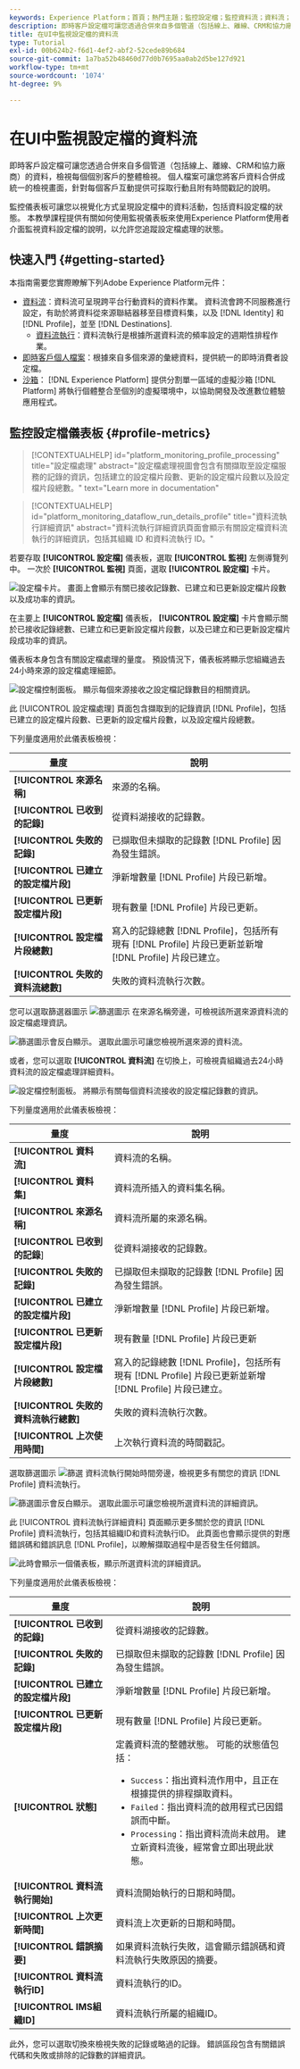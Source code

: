 ```yaml
---
keywords: Experience Platform；首頁；熱門主題；監控設定檔；監控資料流；資料流；設定檔；即時客戶設定檔；
description: 即時客戶設定檔可讓您透過合併來自多個管道（包括線上、離線、CRM和協力廠商）的資料，檢視每個個別客戶的整體檢視。 本教學課程提供如何使用Experience Platform使用者介面監控設定檔資料流的指示。
title: 在UI中監視設定檔的資料流
type: Tutorial
exl-id: 00b624b2-f6d1-4ef2-abf2-52cede89b684
source-git-commit: 1a7ba52b48460d77d0b7695aa0ab2d5be127d921
workflow-type: tm+mt
source-wordcount: '1074'
ht-degree: 9%

---
```


# 在UI中監視設定檔的資料流

即時客戶設定檔可讓您透過合併來自多個管道（包括線上、離線、CRM和協力廠商）的資料，檢視每個個別客戶的整體檢視。 個人檔案可讓您將客戶資料合併成統一的檢視畫面，針對每個客戶互動提供可採取行動且附有時間戳記的說明。

監控儀表板可讓您以視覺化方式呈現設定檔中的資料活動，包括資料設定檔的狀態。 本教學課程提供有關如何使用監視儀表板來使用Experience Platform使用者介面監視資料設定檔的說明，以允許您追蹤設定檔處理的狀態。

## 快速入門 {#getting-started}

本指南需要您實際瞭解下列Adobe Experience Platform元件：

- [資料流](../home.md)：資料流可呈現跨平台行動資料的資料作業。 資料流會跨不同服務進行設定，有助於將資料從來源聯結器移至目標資料集，以及 [!DNL Identity] 和 [!DNL Profile]，並至 [!DNL Destinations].
   - [資料流執行](../../sources/notifications.md)：資料流執行是根據所選資料流的頻率設定的週期性排程作業。
- [即時客戶個人檔案](../../profile/home.md)：根據來自多個來源的彙總資料，提供統一的即時消費者設定檔。
- [沙箱](../../sandboxes/home.md)： [!DNL Experience Platform] 提供分割單一區域的虛擬沙箱 [!DNL Platform] 將執行個體整合至個別的虛擬環境中，以協助開發及改進數位體驗應用程式。

## 監控設定檔儀表板 {#profile-metrics}

>[!CONTEXTUALHELP]
>id="platform_monitoring_profile_processing"
>title="設定檔處理"
>abstract="設定檔處理視圖會包含有關擷取至設定檔服務的記錄的資訊，包括建立的設定檔片段數、更新的設定檔片段數以及設定檔片段總數。"
>text="Learn more in documentation"

>[!CONTEXTUALHELP]
>id="platform_monitoring_dataflow_run_details_profile"
>title="資料流執行詳細資訊"
>abstract="資料流執行詳細資訊頁面會顯示有關設定檔資料流執行的詳細資訊，包括其組織 ID 和資料流執行 ID。"

若要存取 **[!UICONTROL 設定檔]** 儀表板，選取 **[!UICONTROL 監視]** 左側導覽列中。 一次於 **[!UICONTROL 監視]** 頁面，選取 **[!UICONTROL 設定檔]** 卡片。

![設定檔卡片。 畫面上會顯示有關已接收記錄數、已建立和已更新設定檔片段數以及成功率的資訊。](../assets/ui/monitor-profiles/focus-card.png)

在主要上 **[!UICONTROL 設定檔]** 儀表板， **[!UICONTROL 設定檔]** 卡片會顯示關於已接收記錄總數、已建立和已更新設定檔片段數，以及已建立和已更新設定檔片段成功率的資訊。

儀表板本身包含有關設定檔處理的量度。 預設情況下，儀表板將顯示您組織過去24小時來源的設定檔處理細節。

![設定檔控制面板。 顯示每個來源接收之設定檔記錄數目的相關資訊。](../assets/ui/monitor-profiles/sources.png)

此 [!UICONTROL 設定檔處理] 頁面包含擷取到的記錄資訊 [!DNL Profile]，包括已建立的設定檔片段數、已更新的設定檔片段數，以及設定檔片段總數。

下列量度適用於此儀表板檢視：

| 量度 | 說明 |
| -------| ----------- |
| **[!UICONTROL 來源名稱]** | 來源的名稱。 |
| **[!UICONTROL 已收到的記錄]** | 從資料湖接收的記錄數。 |
| **[!UICONTROL 失敗的記錄]** | 已擷取但未擷取的記錄數 [!DNL Profile] 因為發生錯誤。 |
| **[!UICONTROL 已建立的設定檔片段]** | 淨新增數量 [!DNL Profile] 片段已新增。 |
| **[!UICONTROL 已更新設定檔片段]** | 現有數量 [!DNL Profile] 片段已更新。 |
| **[!UICONTROL 設定檔片段總數]** | 寫入的記錄總數 [!DNL Profile]，包括所有現有 [!DNL Profile] 片段已更新並新增 [!DNL Profile] 片段已建立。 |
| **[!UICONTROL 失敗的資料流總數]** | 失敗的資料流執行次數。 |

您可以選取篩選器圖示 ![篩選圖示](../assets/ui/monitor-profiles/filter.png) 在來源名稱旁邊，可檢視該所選來源資料流的設定檔處理資訊。

![篩選圖示會反白顯示。 選取此圖示可讓您檢視所選來源的資料流。](../assets/ui/monitor-profiles/sources-filter.png)

或者，您可以選取 **[!UICONTROL 資料流]** 在切換上，可檢視貴組織過去24小時資料流的設定檔處理詳細資料。

![設定檔控制面板。 將顯示有關每個資料流接收的設定檔記錄數的資訊。](../assets/ui/monitor-profiles/dataflows.png)

下列量度適用於此儀表板檢視：

| 量度 | 說明 |
| -------| ----------- |
| **[!UICONTROL 資料流]** | 資料流的名稱。 |
| **[!UICONTROL 資料集]** | 資料流所插入的資料集名稱。 |
| **[!UICONTROL 來源名稱]** | 資料流所屬的來源名稱。 |
| **[!UICONTROL 已收到的記錄**] | 從資料湖接收的記錄數。 |
| **[!UICONTROL 失敗的記錄]** | 已擷取但未擷取的記錄數 [!DNL Profile] 因為發生錯誤。 |
| **[!UICONTROL 已建立的設定檔片段]** | 淨新增數量 [!DNL Profile] 片段已新增。 |
| **[!UICONTROL 已更新設定檔片段]** | 現有數量 [!DNL Profile] 片段已更新 |
| **[!UICONTROL 設定檔片段總數]** | 寫入的記錄總數 [!DNL Profile]，包括所有現有 [!DNL Profile] 片段已更新並新增 [!DNL Profile] 片段已建立。 |
| **[!UICONTROL 失敗的資料流執行總數]** | 失敗的資料流執行次數。 |
| **[!UICONTROL 上次使用時間]** | 上次執行資料流的時間戳記。 |

選取篩選圖示 ![篩選](../assets/ui/monitor-profiles/filter.png) 資料流執行開始時間旁邊，檢視更多有關您的資訊 [!DNL Profile] 資料流執行。

![篩選圖示會反白顯示。 選取此圖示可讓您檢視所選資料流的詳細資訊。](../assets/ui/monitor-profiles/dataflows-filter.png)

此 [!UICONTROL 資料流執行詳細資料] 頁面顯示更多關於您的資訊 [!DNL Profile] 資料流執行，包括其組織ID和資料流執行ID。 此頁面也會顯示提供的對應錯誤碼和錯誤訊息 [!DNL Profile]，以瞭解擷取過程中是否發生任何錯誤。

![此時會顯示一個儀表板，顯示所選資料流的詳細資訊。](../assets/ui/monitor-profiles/dataflow-run-details.png)

下列量度適用於此儀表板檢視：

| 量度 | 說明 |
| -------| ----------- |
| **[!UICONTROL 已收到的記錄]** | 從資料湖接收的記錄數。 |
| **[!UICONTROL 失敗的記錄]** | 已擷取但未擷取的記錄數 [!DNL Profile] 因為發生錯誤。 |
| **[!UICONTROL 已建立的設定檔片段]** | 淨新增數量 [!DNL Profile] 片段已新增。 |
| **[!UICONTROL 已更新設定檔片段]** | 現有數量 [!DNL Profile] 片段已更新。 |
| **[!UICONTROL 狀態]** | 定義資料流的整體狀態。 可能的狀態值包括： <ul><li>`Success`：指出資料流作用中，且正在根據提供的排程擷取資料。</li><li>`Failed`：指出資料流的啟用程式已因錯誤而中斷。 </li><li>`Processing`：指出資料流尚未啟用。 建立新資料流後，經常會立即出現此狀態。</li></ul> |
| **[!UICONTROL 資料流執行開始]** | 資料流開始執行的日期和時間。 |
| **[!UICONTROL 上次更新時間]** | 資料流上次更新的日期和時間。 |
| **[!UICONTROL 錯誤摘要]** | 如果資料流執行失敗，這會顯示錯誤碼和資料流執行失敗原因的摘要。 |
| **[!UICONTROL 資料流執行ID]** | 資料流執行的ID。 |
| **[!UICONTROL IMS組織ID]** | 資料流執行所屬的組織ID。 |

此外，您可以選取切換來檢視失敗的記錄或略過的記錄。 錯誤區段包含有關錯誤代碼和失敗或排除的記錄數的詳細資訊。
